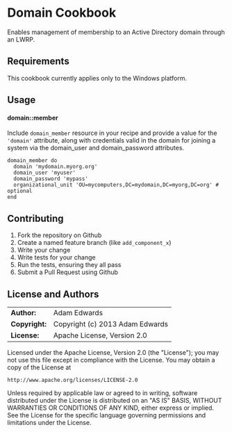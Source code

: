 Domain Cookbook
======================
Enables management of membership to an Active Directory domain through an LWRP.

Requirements
------------
This cookbook currently applies only to the Windows platform.

Usage
-----
#### domain::member

Include `domain_member` resource in your recipe and provide a value for the
`'domain'` attribute, along with credentials valid in the domain for joining a
system via the domain_user and domain_password attributes.

```
domain_member do
  domain 'mydomain.myorg.org'
  domain_user 'myuser'
  domain_password 'mypass'
  organizational_unit 'OU=mycomputers,DC=mydomain,DC=myorg,DC=org' # optional
end
```

Contributing
------------
1. Fork the repository on Github
2. Create a named feature branch (like `add_component_x`)
3. Write your change
4. Write tests for your change
5. Run the tests, ensuring they all pass
6. Submit a Pull Request using Github

License and Authors
-------------------

|                      |                                          |
|:---------------------|:-----------------------------------------|
| **Author:**          | Adam Edwards
| **Copyright:**       | Copyright (c) 2013 Adam Edwards
| **License:**         | Apache License, Version 2.0

Licensed under the Apache License, Version 2.0 (the "License");
you may not use this file except in compliance with the License.
You may obtain a copy of the License at

    http://www.apache.org/licenses/LICENSE-2.0

Unless required by applicable law or agreed to in writing, software
distributed under the License is distributed on an "AS IS" BASIS,
WITHOUT WARRANTIES OR CONDITIONS OF ANY KIND, either express or implied.
See the License for the specific language governing permissions and
limitations under the License.

